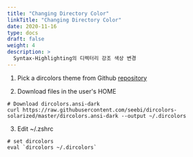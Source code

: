 ```yaml
---
title: "Changing Directory Color"
linkTitle: "Changing Directory Color"
date: 2020-11-16
type: docs
draft: false
weight: 4
description: >
  Syntax-Highlighting의 디렉터리 강조 색상 변경
---
```


1. Pick a dircolors theme from Github [repository](https://github.com/seebi/dircolors-solarized)

2. Download files in the user's HOME

```vi
# Download dircolors.ansi-dark
curl https://raw.githubusercontent.com/seebi/dircolors-solarized/master/dircolors.ansi-dark --output ~/.dircolors
```

3. Edit ~/.zshrc
```
# set dircolors
eval `dircolors ~/.dircolors`
```
